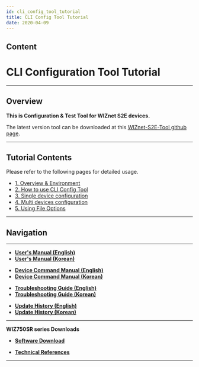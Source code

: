 ```yaml
---
id: cli_config_tool_tutorial
title: CLI Config Tool Tutorial
date: 2020-04-09
---
```


## Content

# CLI Configuration Tool Tutorial

-----

## Overview

**This is Configuration & Test Tool for WIZnet S2E devices.**  
  
The latest version tool can be downloaded at this [WIZnet-S2E-Tool
github page](https://github.com/Wiznet/WIZnet-S2E-Tool).

-----

## Tutorial Contents

Please refer to the following pages for detailed usage.

  - [1. Overview & Environment](Overview_&_Environment.md)
  - [2. How to use CLI Config Tool](How_to_use_CLI_Config_Tool.md)
  - [3. Single device configuration](Single_device_configuration.md)
  - [4. Multi devices configuration](Multi_device_configuration.md)
  - [5. Using File Options](File_Options.md)

-----

## Navigation

----- 

  - **[User's Manual (English)](../User's_Manual-[EN].md)** 
  - **[User's Manual (Korean)](../User's_Manual-[KO].md)** 

<!-- end list -->

  - **[Device Command Manual (English)](../Command_Manual-[EN].md)**
  - **[Device Command Manual (Korean)](../Command_Manual-[KO].md)**

<!-- end list -->

  - **[Troubleshooting Guide (English)](../Trouble_Shooting-[EN].md)**
  - **[Troubleshooting Guide (Korean)](../Trouble_Shooting-[KO].md)**

<!-- end list -->

  - **[Update History (English)](../Series_Update_History-[EN].md)**
  - **[Update History (Korean)](../Series_Update_History-[KO].md)**

-----

**WIZ750SR series Downloads** 

  - **[Software Download](../Download.md)**

<!-- end list -->

  - **[Technical References](../Technical_References.md)**

-----


